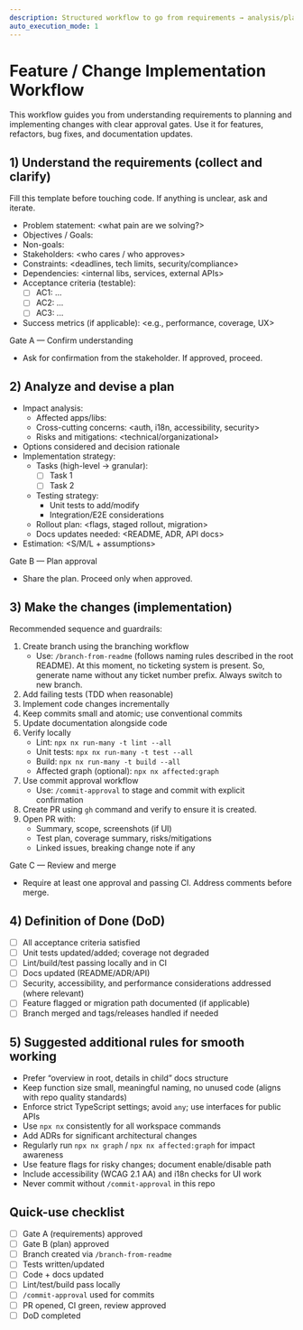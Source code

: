 ```yaml
---
description: Structured workflow to go from requirements → analysis/plan → implementation with quality gates
auto_execution_mode: 1
---
```


# Feature / Change Implementation Workflow

This workflow guides you from understanding requirements to planning and implementing changes with clear approval gates. Use it for features, refactors, bug fixes, and documentation updates.

## 1) Understand the requirements (collect and clarify)

Fill this template before touching code. If anything is unclear, ask and iterate.

- Problem statement: <what pain are we solving?>
- Objectives / Goals: <what success looks like>
- Non-goals: <explicitly out of scope>
- Stakeholders: <who cares / who approves>
- Constraints: <deadlines, tech limits, security/compliance>
- Dependencies: <internal libs, services, external APIs>
- Acceptance criteria (testable):
  - [ ] AC1: ...
  - [ ] AC2: ...
  - [ ] AC3: ...
- Success metrics (if applicable): <e.g., performance, coverage, UX>

Gate A — Confirm understanding
- Ask for confirmation from the stakeholder. If approved, proceed.

## 2) Analyze and devise a plan

- Impact analysis:
  - Affected apps/libs: <nx projects>
  - Cross-cutting concerns: <auth, i18n, accessibility, security>
  - Risks and mitigations: <technical/organizational>
- Options considered and decision rationale
- Implementation strategy:
  - Tasks (high-level → granular):
    - [ ] Task 1
    - [ ] Task 2
  - Testing strategy:
    - Unit tests to add/modify
    - Integration/E2E considerations
  - Rollout plan: <flags, staged rollout, migration>
  - Docs updates needed: <README, ADR, API docs>
- Estimation: <S/M/L + assumptions>

Gate B — Plan approval
- Share the plan. Proceed only when approved.

## 3) Make the changes (implementation)

Recommended sequence and guardrails:

1. Create branch using the branching workflow
   - Use: `/branch-from-readme` (follows naming rules described in the root README). At this moment, no ticketing system is present. So, generate name without any ticket number prefix. Always switch to new branch.
2. Add failing tests (TDD when reasonable)
3. Implement code changes incrementally
4. Keep commits small and atomic; use conventional commits
5. Update documentation alongside code
6. Verify locally
   - Lint: `npx nx run-many -t lint --all`
   - Unit tests: `npx nx run-many -t test --all`
   - Build: `npx nx run-many -t build --all`
   - Affected graph (optional): `npx nx affected:graph`
7. Use commit approval workflow
   - Use: `/commit-approval` to stage and commit with explicit confirmation
8. Create PR using `gh` command and verify to ensure it is created.
9. Open PR with:
   - Summary, scope, screenshots (if UI)
   - Test plan, coverage summary, risks/mitigations
   - Linked issues, breaking change note if any

Gate C — Review and merge
- Require at least one approval and passing CI. Address comments before merge.

## 4) Definition of Done (DoD)

- [ ] All acceptance criteria satisfied
- [ ] Unit tests updated/added; coverage not degraded
- [ ] Lint/build/test passing locally and in CI
- [ ] Docs updated (README/ADR/API)
- [ ] Security, accessibility, and performance considerations addressed (where relevant)
- [ ] Feature flagged or migration path documented (if applicable)
- [ ] Branch merged and tags/releases handled if needed

## 5) Suggested additional rules for smooth working

- Prefer “overview in root, details in child” docs structure
- Keep function size small, meaningful naming, no unused code (aligns with repo quality standards)
- Enforce strict TypeScript settings; avoid `any`; use interfaces for public APIs
- Use `npx nx` consistently for all workspace commands
- Add ADRs for significant architectural changes
- Regularly run `npx nx graph` / `npx nx affected:graph` for impact awareness
- Use feature flags for risky changes; document enable/disable path
- Include accessibility (WCAG 2.1 AA) and i18n checks for UI work
- Never commit without `/commit-approval` in this repo

## Quick-use checklist

- [ ] Gate A (requirements) approved
- [ ] Gate B (plan) approved
- [ ] Branch created via `/branch-from-readme`
- [ ] Tests written/updated
- [ ] Code + docs updated
- [ ] Lint/test/build pass locally
- [ ] `/commit-approval` used for commits
- [ ] PR opened, CI green, review approved
- [ ] DoD completed